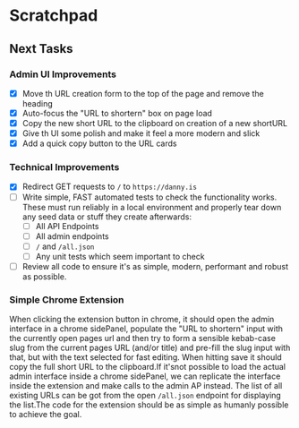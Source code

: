 # Scratchpad

## Next Tasks

### Admin UI Improvements

- [x] Move th URL creation form to the top of the page and remove the heading
- [x] Auto-focus the "URL to shortern" box on page load
- [x] Copy the new short URL to the clipboard on creation of a new shortURL
- [x] Give th UI some polish and make it feel a more modern and slick
- [x] Add a quick copy button to the URL cards

### Technical Improvements

- [x] Redirect GET requests to `/` to `https://danny.is`
- [ ] Write simple, FAST automated tests to check the functionality works. These must run reliably in a local environment and properly tear down any seed data or stuff they create afterwards:
  - [ ] All API Endpoints
  - [ ] All admin endpoints
  - [ ] `/` and `/all.json`
  - [ ] Any unit tests which seem important to check
- [ ] Review all code to ensure it's as simple, modern, performant and robust as possible.

### Simple Chrome Extension

When clicking the extension button in chrome, it should open the admin interface in a chrome sidePanel, populate the "URL to shortern" input with the currently open pages url and then try to form a sensible kebab-case slug from the current pages URL (and/or title) and pre-fill the slug input with that, but with the text selected for fast editing. When hitting save it should copy the full short URL to the clipboard.If it'snot possible to load the actual admin interface inside a chrome sidePanel, we can replicate the interface inside the extension and make calls to the admin AP instead. The list of all existing URLs can be got from the open `/all.json` endpoint for displaying the list.The code for the extension should be as simple as humanly possible to achieve the goal.
